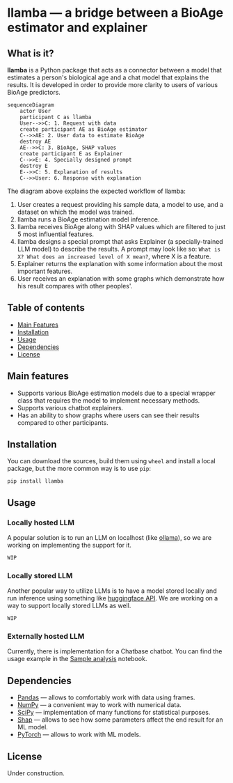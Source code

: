 # llamba &mdash; a bridge between a BioAge estimator and explainer


## What is it?
**llamba** is a Python package that acts as a connector between a model that estimates a person's biological age and a chat model that explains the results. It is developed in order to provide more clarity to users of various BioAge predictors.

```mermaid
sequenceDiagram
    actor User
    participant C as llamba
    User-->>C: 1. Request with data
    create participant AE as BioAge estimator
    C-->>AE: 2. User data to estimate BioAge
    destroy AE
    AE-->>C: 3. BioAge, SHAP values
    create participant E as Explainer
    C-->>E: 4. Specially designed prompt
    destroy E
    E-->>C: 5. Explanation of results
    C-->>User: 6. Response with explanation
```

The diagram above explains the expected workflow of llamba:

1. User creates a request providing his sample data, a model to use, and a dataset on which the model was trained.
2. llamba runs a BioAge estimation model inference.
3. llamba receives BioAge along with SHAP values which are filtered to just 5 most influential features.
4. llamba designs a special prompt that asks Explainer (a specially-trained LLM model) to describe the results. A prompt may look like so: `What is X? What does an increased level of X mean?`, where X is a feature.
5. Explainer returns the explanation with some information about the most important features.
6. User receives an explanation with some graphs which demonstrate how his result compares with other peoples'.


## Table of contents

- [Main Features](#main-features)
- [Installation](#installation)
- [Usage](#usage)
- [Dependencies](#dependencies)
- [License](#license)

## Main features

- Supports various BioAge estimation models due to a special wrapper class that requires the model to implement necessary methods.
- Supports various chatbot explainers.
- Has an ability to show graphs where users can see their results compared to other participants.

## Installation

You can download the sources, build them using `wheel` and install a local package, but the more common way is to use `pip`:

`pip install llamba`

## Usage

### Locally hosted LLM

A popular solution is to run an LLM on localhost (like [ollama](https://ollama.com/)), so we are working on implementing the support for it.

```python
WIP
```

### Locally stored LLM

Another popular way to utilize LLMs is to have a model stored locally and run inference using something like [huggingface API](https://huggingface.co/). We are working on a way to support locally stored LLMs as well.

```python
WIP
```

### Externally hosted LLM

Currently, there is implementation for a Chatbase chatbot. You can find the usage example in the [Sample analysis](./samples/sample_analysis.ipynb) notebook.

## Dependencies

- [Pandas](https://github.com/pandas-dev/pandas) &mdash; allows to comfortably work with data using frames.
- [NumPy](https://numpy.org/) &mdash; a convenient way to work with numerical data.
- [SciPy](https://scipy.org/) &mdash; implementation of many functions for statistical purposes.
- [Shap](https://github.com/shap/shap) &mdash; allows to see how some parameters affect the end result for an ML model.
- [PyTorch](https://pytorch.org/) &mdash; allows to work with ML models.

## License

Under construction.